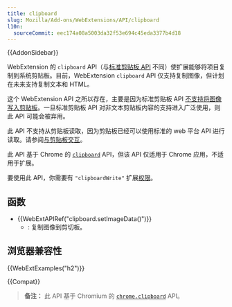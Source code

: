 ```yaml
---
title: clipboard
slug: Mozilla/Add-ons/WebExtensions/API/clipboard
l10n:
  sourceCommit: eec174a08a5003da32f53e694c45eda3377b4d18
---
```


{{AddonSidebar}}

WebExtension 的 `clipboard` API（与[标准剪贴板 API](/zh-CN/docs/Web/API/Clipboard_API) 不同）使扩展能够将项目复制到系统剪贴板。目前，WebExtension `clipboard` API 仅支持复制图像，但计划在未来支持复制文本和 HTML。

这个 WebExtension API 之所以存在，主要是因为标准剪贴板 API [不支持将图像写入剪贴板](https://w3c.github.io/clipboard-apis/#writing-to-clipboard)。一旦标准剪贴板 API 对非文本剪贴板内容的支持进入广泛使用，则此 API 可能会被弃用。

此 API 不支持从剪贴板读取，因为剪贴板已经可以使用标准的 web 平台 API 进行读取。请参阅[与剪贴板交互](/zh-CN/docs/Mozilla/Add-ons/WebExtensions/Interact_with_the_clipboard#读取系统粘贴板)。

此 API 基于 Chrome 的 [`clipboard`](https://developer.chrome.com/docs/extensions/reference/clipboard/) API，但该 API 仅适用于 Chrome 应用，不适用于扩展。

要使用此 API，你需要有 `"clipboardWrite"` 扩展[权限](/zh-CN/docs/Mozilla/Add-ons/WebExtensions/manifest.json/permissions)。

## 函数

- {{WebExtAPIRef("clipboard.setImageData()")}}
  - : 复制图像到剪切板。

## 浏览器兼容性

{{WebExtExamples("h2")}}

{{Compat}}

> **备注：** 此 API 基于 Chromium 的 [`chrome.clipboard`](https://developer.chrome.com/apps/clipboard) API。
